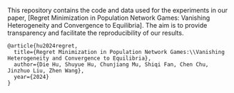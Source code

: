 This repository contains the code and data used for the experiments in our paper, 
[Regret Minimization in Population Network Games: Vanishing Heterogeneity and Convergence to Equilibria]. 
The aim is to provide transparency and facilitate the reproducibility of our results.
```
@article{hu2024regret,
  title={Regret Minimization in Population Network Games:\\Vanishing Heterogeneity and Convergence to Equilibria},
  author={Die Hu, Shuyue Hu, Chunjiang Mu, Shiqi Fan, Chen Chu, Jinzhuo Liu, Zhen Wang},
  year={2024}
}
```
